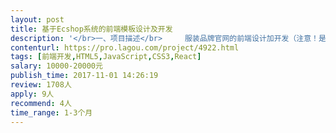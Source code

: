 ```yaml
---                
layout: post       
title: 基于Ecshop系统的前端模板设计及开发           
description: '</br>一、项目描述</br>     服装品牌官网的前端设计加开发（注意！是设计加开发，不拆分外包）。已购买ECSHOP的商业授权，基于ecshop系统进行前端模板的二次开发。</br>      ECshop官网：http://www.ecshop.com/</br></br>二、项目内容</br>      1.PC端官网的模板设计和开发</br>      2.手机端H5商城模板的设计和开发</br>      3.小程序界面设计和开发</br>      以上三者的后台均由ecshop提供。</br></br> 三、参考网站</br>     主要参考网站 ：</br>      www.everlane.com   everlane官网  </br>      www.zaozuo.com  造作官网</br>      设计风格和样式整体参考everlane为主，部分参照造作官网及个别其它网站。</br></br>四、对项目承接方的要求</br>      1.有平面设计能力</br>      2.有前端代码实现能力</br>      3.了解php语言，因为ecshop是基于php开发</br>      4.过往有直接的ecshop开发经验者优先</br>'     
contenturl: https://pro.lagou.com/project/4922.html      
tags: [前端开发,HTML5,JavaScript,CSS3,React]            
salary: 10000-20000元          
publish_time: 2017-11-01 14:26:19         
review: 1708人                   
apply: 9人                   
recommend: 4人                   
time_range: 1-3个月              
---                 
```

